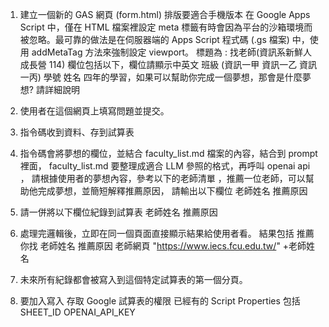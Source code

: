 1. 建立一個新的 GAS 網頁 (form.html)
   排版要適合手機版本  在 Google Apps Script 中，僅在 HTML 檔案裡設定 meta 標籤有時會因為平台的沙箱環境而被忽略。最可靠的做法是在伺服器端的 Apps Script 程式碼 (.gs 檔案) 中，使用 addMetaTag 方法來強制設定 viewport。
   標題為 : 找老師(資訊系新鮮人成長營 114)
   欄位包括以下，欄位請顯示中英文
   班級 (資訊一甲 資訊一乙 資訊一丙)
   學號
   姓名
   四年的學習，如果可以幫助你完成一個夢想，那會是什麼夢想? 請詳細說明

2. 使用者在這個網頁上填寫問題並提交。
3. 指令碼收到資料、存到試算表
4. 指令碼會將夢想的欄位，並結合 faculty_list.md 檔案的內容，結合到 prompt 裡面， faculty_list.md 要整理成適合 LLM 參照的格式，再呼叫 openai api ，
   請根據使用者的夢想內容，參考以下的老師清單 ，推薦一位老師，可以幫助他完成夢想，並簡短解釋推薦原因，
   請輸出以下欄位
   老師姓名
   推薦原因
5. 請一併將以下欄位紀錄到試算表
   老師姓名
   推薦原因
6. 處理完邏輯後，立即在同一個頁面直接顯示結果給使用者看。
   結果包括 推薦你找 老師姓名
   推薦原因
   老師網頁
   "https://www.iecs.fcu.edu.tw/" +老師姓名
7. 未來所有紀錄都會被寫入到這個特定試算表的第一個分頁。
8. 要加入寫入 存取 Google 試算表的權限 
   已經有的 Script Properties 包括 
   SHEET_ID
   OPENAI_API_KEY
